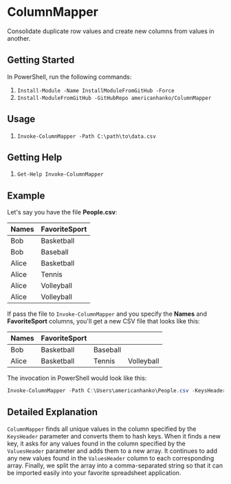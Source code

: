 # ColumnMapper

Consolidate duplicate row values and create new columns from values in another.

## Getting Started

In PowerShell, run the following commands:

1. `Install-Module -Name InstallModuleFromGitHub -Force`
1. `Install-ModuleFromGitHub -GitHubRepo americanhanko/ColumnMapper`

## Usage

1. `Invoke-ColumnMapper -Path C:\path\to\data.csv`

## Getting Help

1. `Get-Help Invoke-ColumnMapper`

## Example

Let's say you have the file **People.csv**:

| Names | FavoriteSport |
|-------|---------------|
| Bob   | Basketball    |
| Bob   | Baseball      |
| Alice | Basketball    |
| Alice | Tennis        |
| Alice | Volleyball    |
| Alice | Volleyball    |

If pass the file to `Invoke-ColumnMapper` and you specify the **Names** and **FavoriteSport** columns, you'll get a new CSV file that looks like this:

| Names | FavoriteSport |          |            |
|-------|---------------|----------|------------|
| Bob   | Basketball    | Baseball |            |
| Alice | Basketball    | Tennis   | Volleyball |

The invocation in PowerShell would look like this:

```powershell
Invoke-ColumnMapper -Path C:\Users\americanhanko\People.csv -KeysHeader Names -ValuesHeader FavoriteSport
```

## Detailed Explanation

`ColumnMapper` finds all unique values in the column specified by the `KeysHeader` parameter and converts them to hash keys. When it finds a new key,
it asks for any values found in the column specified by the `ValuesHeader` parameter and adds them to a new array. It continues to add any new values
found in the `ValuesHeader` column to each corresponding array. Finally, we split the array into a comma-separated string so that it can be imported
easily into your favorite spreadsheet application.
